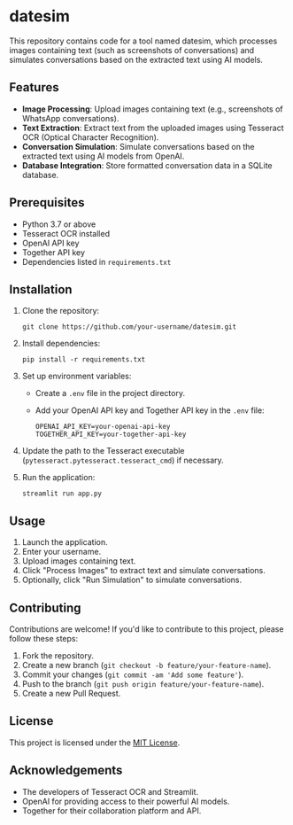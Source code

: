 # datesim

This repository contains code for a tool named datesim, which processes images containing text (such as screenshots of conversations) and simulates conversations based on the extracted text using AI models.

## Features

- **Image Processing**: Upload images containing text (e.g., screenshots of WhatsApp conversations).
- **Text Extraction**: Extract text from the uploaded images using Tesseract OCR (Optical Character Recognition).
- **Conversation Simulation**: Simulate conversations based on the extracted text using AI models from OpenAI.
- **Database Integration**: Store formatted conversation data in a SQLite database.

## Prerequisites

- Python 3.7 or above
- Tesseract OCR installed
- OpenAI API key
- Together API key
- Dependencies listed in `requirements.txt`

## Installation

1. Clone the repository:

    ```
    git clone https://github.com/your-username/datesim.git
    ```

2. Install dependencies:

    ```
    pip install -r requirements.txt
    ```

3. Set up environment variables:

    - Create a `.env` file in the project directory.
    - Add your OpenAI API key and Together API key in the `.env` file:

        ```
        OPENAI_API_KEY=your-openai-api-key
        TOGETHER_API_KEY=your-together-api-key
        ```

4. Update the path to the Tesseract executable (`pytesseract.pytesseract.tesseract_cmd`) if necessary.

5. Run the application:

    ```
    streamlit run app.py
    ```

## Usage

1. Launch the application.
2. Enter your username.
3. Upload images containing text.
4. Click "Process Images" to extract text and simulate conversations.
5. Optionally, click "Run Simulation" to simulate conversations.

## Contributing

Contributions are welcome! If you'd like to contribute to this project, please follow these steps:

1. Fork the repository.
2. Create a new branch (`git checkout -b feature/your-feature-name`).
3. Commit your changes (`git commit -am 'Add some feature'`).
4. Push to the branch (`git push origin feature/your-feature-name`).
5. Create a new Pull Request.

## License

This project is licensed under the [MIT License](LICENSE).

## Acknowledgements

- The developers of Tesseract OCR and Streamlit.
- OpenAI for providing access to their powerful AI models.
- Together for their collaboration platform and API.